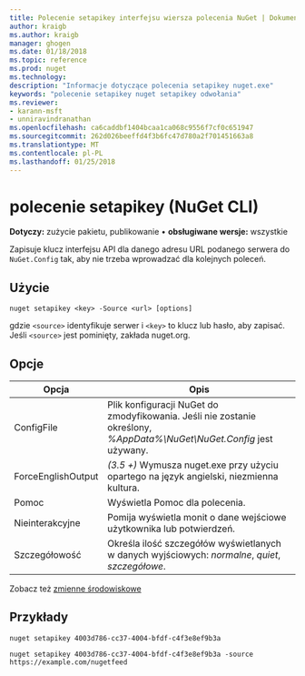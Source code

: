 ```yaml
---
title: Polecenie setapikey interfejsu wiersza polecenia NuGet | Dokumentacja firmy Microsoft
author: kraigb
ms.author: kraigb
manager: ghogen
ms.date: 01/18/2018
ms.topic: reference
ms.prod: nuget
ms.technology: 
description: "Informacje dotyczące polecenia setapikey nuget.exe"
keywords: "polecenie setapikey nuget setapikey odwołania"
ms.reviewer:
- karann-msft
- unniravindranathan
ms.openlocfilehash: ca6caddbf1404bcaa1ca068c9556f7cf0c651947
ms.sourcegitcommit: 262d026beeffd4f3b6fc47d780a2f701451663a8
ms.translationtype: MT
ms.contentlocale: pl-PL
ms.lasthandoff: 01/25/2018
---
```

# <a name="setapikey-command-nuget-cli"></a>polecenie setapikey (NuGet CLI)

**Dotyczy:** zużycie pakietu, publikowanie &bullet; **obsługiwane wersje:** wszystkie

Zapisuje klucz interfejsu API dla danego adresu URL podanego serwera do `NuGet.Config` tak, aby nie trzeba wprowadzać dla kolejnych poleceń.

## <a name="usage"></a>Użycie

```cli
nuget setapikey <key> -Source <url> [options]
```

gdzie `<source>` identyfikuje serwer i `<key>` to klucz lub hasło, aby zapisać. Jeśli `<source>` jest pominięty, zakłada nuget.org.

## <a name="options"></a>Opcje

| Opcja | Opis |
| --- | --- |
| ConfigFile | Plik konfiguracji NuGet do zmodyfikowania. Jeśli nie zostanie określony, *%AppData%\NuGet\NuGet.Config* jest używany. |
| ForceEnglishOutput | *(3.5 +)* Wymusza nuget.exe przy użyciu opartego na język angielski, niezmienna kultura. |
| Pomoc | Wyświetla Pomoc dla polecenia. |
| Nieinterakcyjne | Pomija wyświetla monit o dane wejściowe użytkownika lub potwierdzeń. |
| Szczegółowość | Określa ilość szczegółów wyświetlanych w danych wyjściowych: *normalne*, *quiet*, *szczegółowe*. |

Zobacz też [zmienne środowiskowe](cli-ref-environment-variables.md)

## <a name="examples"></a>Przykłady

```cli
nuget setapikey 4003d786-cc37-4004-bfdf-c4f3e8ef9b3a

nuget setapikey 4003d786-cc37-4004-bfdf-c4f3e8ef9b3a -source https://example.com/nugetfeed
```
